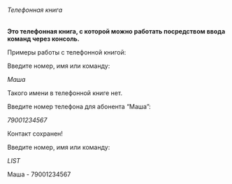 ###### Телефонная книга
**Это телефонная книга, с которой можно работать посредством ввода команд через консоль.**

Примеры работы с телефонной книгой:

Введите номер, имя или команду:

*Маша*

Такого имени в телефонной книге нет.

Введите номер телефона для абонента “Маша”:

*79001234567*

Контакт сохранен!




Введите номер, имя или команду:

*LIST*

Маша - 79001234567
